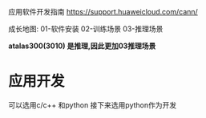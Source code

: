 应用软件开发指南
https://support.huaweicloud.com/cann/

成长地图:
01-软件安装
02-训练场景
03-推理场景

**atalas300(3010) 是推理,因此更加03推理场景**
# 应用开发
可以选用c/c++ 和python
接下来选用python作为开发